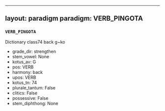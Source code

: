 
---
layout: paradigm
paradigm: VERB_PINGOTA
---
### ` VERB_PINGOTA `

Dictionary class74 back g~ko
* grade_dir: strengthen
* stem_vowel: None
* kotus_av: G
* pos: VERB
* harmony: back
* upos: VERB
* kotus_tn: 74
* plurale_tantum: False
* clitics: False
* possessive: False
* stem_diphthong: None
